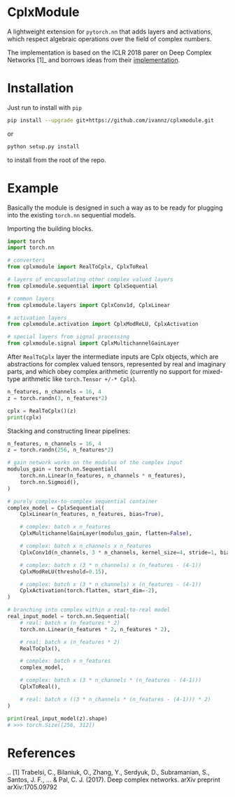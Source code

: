 # CplxModule

A lightweight extension for `pytorch.nn` that adds layers and activations,
which respect algebraic operations over the field of complex numbers.

The implementation is based on the ICLR 2018 parer on Deep Complex Networks
[1]_ and borrows ideas from their [implementation](https://github.com/ChihebTrabelsi/deep_complex_networks).


# Installation

Just run to install with `pip`
```bash
pip install --upgrade git+https://github.com/ivannz/cplxmodule.git
```
or
```bash
python setup.py install
```
to install from the root of the repo.


# Example

Basically the module is designed in such a way as to be ready for plugging
into the existing `torch.nn` sequential models.

Importing the building blocks.
```python
import torch
import torch.nn

# converters
from cplxmodule import RealToCplx, CplxToReal

# layers of encapsulating other complex valued layers
from cplxmodule.sequential import CplxSequential

# common layers
from cplxmodule.layers import CplxConv1d, CplxLinear

# activation layers
from cplxmodule.activation import CplxModReLU, CplxActivation

# special layers from signal processing
from cplxmodule.signal import CplxMultichannelGainLayer
```

After `RealToCplx` layer the intermediate inputs are Cplx objects, which are abstractions
for complex valued tensors, represented by real and imaginary parts, and which obey complex
arithmetic (currently no support for mixed-type arithmetic like `torch.Tensor +/-* Cplx`).
```python
n_features, n_channels = 16, 4
z = torch.randn(3, n_features*2)

cplx = RealToCplx()(z)
print(cplx)
```

Stacking and constructing linear pipelines:
```python
n_features, n_channels = 16, 4
z = torch.randn(256, n_features*2)

# gain network works on the modulus of the complex input
modulus_gain = torch.nn.Sequential(
    torch.nn.Linear(n_features, n_channels * n_features),
    torch.nn.Sigmoid(),
)

# purely complex-to-complex sequential container
complex_model = CplxSequential(
    CplxLinear(n_features, n_features, bias=True),

    # complex: batch x n_features
    CplxMultichannelGainLayer(modulus_gain, flatten=False),

    # complex: batch x n_channels x n_features
    CplxConv1d(n_channels, 3 * n_channels, kernel_size=4, stride=1, bias=False),

    # complex: batch x (3 * n_channels) x (n_features - (4-1))
    CplxModReLU(threshold=0.15),

    # complex: batch x (3 * n_channels) x (n_features - (4-1))
    CplxActivation(torch.flatten, start_dim=-2),
)

# branching into complex within a real-to-real model
real_input_model = torch.nn.Sequential(
    # real: batch x (n_features * 2)
    torch.nn.Linear(n_features * 2, n_features * 2),

    # real: batch x (n_features * 2)
    RealToCplx(),

    # complex: batch x n_features
    complex_model,

    # complex: batch x (3 * n_channels * (n_features - (4-1)))
    CplxToReal(),

    # real: batch x ((3 * n_channels * (n_features - (4-1))) * 2)
)

print(real_input_model(z).shape)
# >>> torch.Size([256, 312])
```

# References

.. [1] Trabelsi, C., Bilaniuk, O., Zhang, Y., Serdyuk, D., Subramanian,
       S., Santos, J. F., ... & Pal, C. J. (2017). Deep complex networks.
       arXiv preprint arXiv:1705.09792
